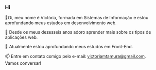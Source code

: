 ### Hi 

👋Oi, meu nome é Victória, formada em Sistemas de Informação e estou aprofundando meus estudos em desenvolvimento web.

👀 Desde os meus dezesseis anos adoro aprender mais sobre os tipos de aplicações web.

🌱 Atualmente estou aprofundando meus estudos em Front-End.

📫 Entre em contato comigo pelo e-mail: victoriamtamura@gmail.com. Vamos conversar!
